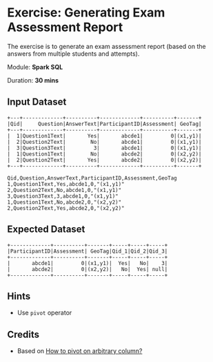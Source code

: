 # Exercise: Generating Exam Assessment Report

The exercise is to generate an exam assessment report (based on the answers from multiple students and attempts).

Module: **Spark SQL**

Duration: **30 mins**

## Input Dataset

```text
+---+-------------+----------+-------------+----------+-------+
|Qid|     Question|AnswerText|ParticipantID|Assessment| GeoTag|
+---+-------------+----------+-------------+----------+-------+
|  1|Question1Text|       Yes|       abcde1|         0|(x1,y1)|
|  2|Question2Text|        No|       abcde1|         0|(x1,y1)|
|  3|Question3Text|         3|       abcde1|         0|(x1,y1)|
|  1|Question1Text|        No|       abcde2|         0|(x2,y2)|
|  2|Question2Text|       Yes|       abcde2|         0|(x2,y2)|
+---+-------------+----------+-------------+----------+-------+
```

```text
Qid,Question,AnswerText,ParticipantID,Assessment,GeoTag
1,Question1Text,Yes,abcde1,0,"(x1,y1)"
2,Question2Text,No,abcde1,0,"(x1,y1)"
3,Question3Text,3,abcde1,0,"(x1,y1)"
1,Question1Text,No,abcde2,0,"(x2,y2)"
2,Question2Text,Yes,abcde2,0,"(x2,y2)"
```

## Expected Dataset

```text
+-------------+----------+-------+-----+-----+-----+
|ParticipantID|Assessment| GeoTag|Qid_1|Qid_2|Qid_3|
+-------------+----------+-------+-----+-----+-----+
|       abcde1|         0|(x1,y1)|  Yes|   No|    3|
|       abcde2|         0|(x2,y2)|   No|  Yes| null|
+-------------+----------+-------+-----+-----+-----+
```

<!--
val input = spark.read.option("header", true).option("inferSchema", true).csv("input.csv)
val inputWithHeaders = input.withColumn("header", concat(lit("Qid_"), $"Qid"))
val solution = inputWithHeaders.groupBy('ParticipantID, $"Assessment", $"GeoTag").pivot('header).agg(first('AnswerText))
-->

## Hints

* Use `pivot` operator

## Credits

* Based on [How to pivot on arbitrary column?](https://stackoverflow.com/q/47720822/1305344)
